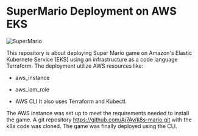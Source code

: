 # SuperMario Deployment on AWS EKS

![SuperMario](https://drive.google.com/uc?export=view&id=1904etXwpjhbty7Fhc5mIzF2-_QWJb4_8)

This repository is about deploying Super Mario game on Amazon's Elastic Kubernete Service (EKS) using an infrastructure as a code language Terraform.
The deployment utilize AWS resources like:
- aws_instance
* aws_iam_role
- AWS CLI
It also uses Terraform and Kubectl.

The AWS instance was set up to meet the requirements needed to install the game.
A git repository https://github.com/Aj7Ay/k8s-mario.git with the k8s code was cloned.
The game was finally deployed using the CLI.
